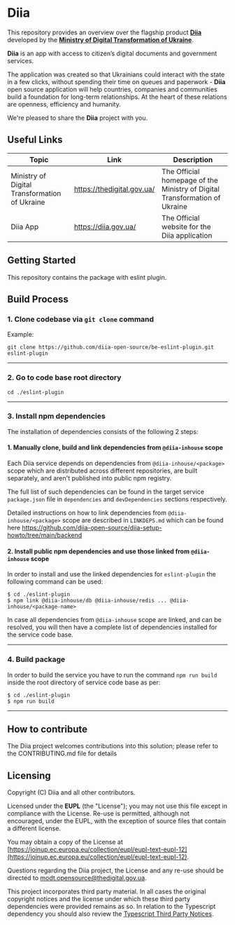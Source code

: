 # Diia

This repository provides an overview over the flagship product [**Diia**](https://diia.gov.ua/) developed by the [**Ministry of Digital Transformation of Ukraine**](https://thedigital.gov.ua/).

**Diia** is an app with access to citizen’s digital documents and government services.

The application was created so that Ukrainians could interact with the state in a few clicks, without spending their time on queues and paperwork - **Diia** open source application will help countries, companies and communities build a foundation for long-term relationships. At the heart of these relations are openness, efficiency and humanity.

We're pleased to share the **Diia** project with you.

## Useful Links

| Topic                                         | Link                       | Description                                                                |
| --------------------------------------------- | -------------------------- | -------------------------------------------------------------------------- |
| Ministry of Digital Transformation of Ukraine | https://thedigital.gov.ua/ | The Official homepage of the Ministry of Digital Transformation of Ukraine |
| Diia App                                      | https://diia.gov.ua/       | The Official website for the Diia application                              |

## Getting Started

This repository contains the package with eslint plugin.

## Build Process

### **1. Clone codebase via `git clone` command**

Example:

```
git clone https://github.com/diia-open-source/be-eslint-plugin.git eslint-plugin
```

---

### **2. Go to code base root directory**

```
cd ./eslint-plugin
```

---

### **3. Install npm dependencies**

The installation of dependencies consists of the following 2 steps:

#### **1. Manually clone, build and link dependencies from `@diia-inhouse` scope**

Each Diia service depends on dependencies from `@diia-inhouse/<package>` scope which are distributed across different repositories, are built separately, and aren't published into public npm registry.

The full list of such dependencies can be found in the target service `package.json` file in `dependencies` and `devDependencies` sections respectively.

Detailed instructions on how to link dependencies from `@diia-inhouse/<package>` scope are described in `LINKDEPS.md` which can be found here
https://github.com/diia-open-source/diia-setup-howto/tree/main/backend

#### **2. Install public npm dependencies and use those linked from `@diia-inhouse` scope**

In order to install and use the linked dependencies for `eslint-plugin` the following command can be used:

```
$ cd ./eslint-plugin
$ npm link @diia-inhouse/db @diia-inhouse/redis ... @diia-inhouse/<package-name>
```

In case all dependencies from `@diia-inhouse` scope are linked, and can be resolved, you will then have a complete list of dependencies installed for the service code base.

---

### **4. Build package**

In order to build the service you have to run the command `npm run build` inside the root directory of service code base as per:

```
$ cd ./eslint-plugin
$ npm run build
```

---

## How to contribute

The Diia project welcomes contributions into this solution; please refer to the CONTRIBUTING.md file for details

## Licensing

Copyright (C) Diia and all other contributors.

Licensed under the **EUPL** (the "License"); you may not use this file except in compliance with the License. Re-use is permitted, although not encouraged, under the EUPL, with the exception of source files that contain a different license.

You may obtain a copy of the License at [https://joinup.ec.europa.eu/collection/eupl/eupl-text-eupl-12](https://joinup.ec.europa.eu/collection/eupl/eupl-text-eupl-12).

Questions regarding the Diia project, the License and any re-use should be directed to [modt.opensource@thedigital.gov.ua](mailto:modt.opensource@thedigital.gov.ua).

This project incorporates third party material. In all cases the original copyright notices and the license under which these third party dependencies were provided remains as so. In relation to the Typescript dependency you should also review the [Typescript Third Party Notices](
https://github.com/microsoft/TypeScript/blob/9684ba6b0d73c37546ada901e5d0a5324de7fc1d/ThirdPartyNoticeText.txt).
